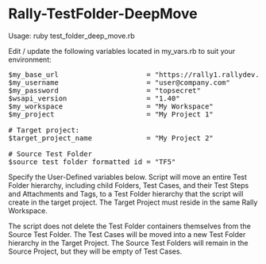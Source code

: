 Rally-TestFolder-DeepMove
=========================

Usage: ruby test_folder_deep_move.rb

Edit / update the following variables located in my_vars.rb to suit your environment:

<pre>
$my_base_url                     = "https://rally1.rallydev.com/slm"
$my_username                     = "user@company.com"
$my_password                     = "topsecret"
$wsapi_version                   = "1.40"
$my_workspace                    = "My Workspace"
$my_project                      = "My Project 1"

# Target project:
$target_project_name             = "My Project 2"

# Source Test Folder
$source_test_folder_formatted_id = "TF5"
</pre>

Specify the User-Defined variables below. Script will move an entire
Test Folder hierarchy, including child Folders, Test Cases, and their
Test Steps and Attachments and Tags, to a Test Folder hierarchy that
the script will create in the target project. The Target Project must
reside in the same Rally Workspace.

The script does not delete the Test Folder containers themselves from
the Source Test Folder. The Test Cases will be moved into a new Test
Folder hierarchy in the Target Project. The Source Test Folders will
remain in the Source Project, but they will be empty of Test Cases.